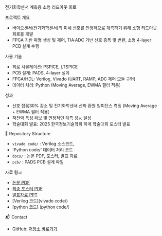  전기화학센서 계측용 소형 리드아웃 회로

 프로젝트 개요
- 바이오센서(전기화학센서)의 미세 신호를 안정적으로 계측하기 위해 소형 리드아웃 회로를 개발
- FPGA 기반 파형 생성 및 제어, TIA·ADC 기반 신호 증폭 및 변환, 소형 4-layer PCB 설계 수행



 사용 기술
- 회로 시뮬레이션: PSPICE, LTSPICE
- PCB 설계: PADS, 4-layer 설계
- FPGA/HDL: Verilog, Vivado (UART, RAMP, ADC 제어 모듈 구현)
- 데이터 처리: Python (Moving Average, EWMA 필터 적용)


성과
- 신호 잡음30% 감소 및 전기화학센서 산화 환원 임피던스 측정 (Moving Average + EWMA 필터 적용)
- 저전력 특성 확보 및 안정적인 계측 성능 달성
- 학술대회 발표: 2025 한국정보기술학회 하계 학술대회 포스터 발표


📂 Repository Structure
- `vivado code/` : Verilog 소스코드,
- 'Python code/' 데이터 처리 코드
- `docs/` : 논문 PDF, 포스터, 발표 자료
- `pcb/` : PADS PCB 설계 파일


자료 링크
- [논문 PDF](한국정보기술학회_논문.pdf)  
- [최종 포스터 PDF](포스터_신화윤_최종.pdf)  
- [발표자료 PPT](전기화학센서_리드아웃회로정리.pptx)  
- [Verilog 코드](vivado code/)
- [python 코드] (python code/)



📬 Contact

- GitHub: [저장소 바로가기](https://github.com/wayoon-03/-/tree/main)

